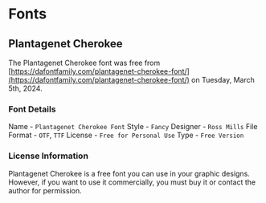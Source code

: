 # Fonts

## Plantagenet Cherokee

The Plantagenet Cherokee font was free from [https://dafontfamily.com/plantagenet-cherokee-font/](https://dafontfamily.com/plantagenet-cherokee-font/) on Tuesday, March 5th, 2024.

### Font Details

Name - `Plantagenet Cherokee Font`
Style - `Fancy`
Designer - `Ross Mills`
File Format - `OTF`, `TTF`
License - `Free for Personal Use`
Type - `Free Version`

### License Information

Plantagenet Cherokee is a free font you can use in your graphic designs. However, if you want to use it commercially, you must buy it or contact the author for permission.
